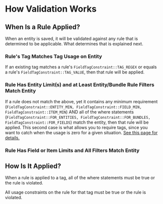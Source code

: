 <!--
id: overview
tags: ''
-->

# How Validation Works

## When Is a Rule Applied?

When an entity is saved, it will be validated against any rule that is determined to be applicable. What determines that is explained next.

### Rule's Tag Matches Tag Usage on Entity

If an existing tag matches a rule's `FieldTagConstraint::TAG_REGEX` or equals a rule's `FieldTagConstraint::TAG_VALUE`, then that rule will be applied.

### Rule Has Entity Limit(s) and at Least Entity/Bundle Rule Filters Match Entity

If a rule does not match the above, yet it contains any minimum requirement (`FieldTagConstraint::ENTITY_MIN, FieldTagConstraint::FIELD_MIN, FieldTagConstraint::ITEM_MIN`) AND all of the where statements (`FieldTagConstraint::FOR_ENTITIES, FieldTagConstraint::FOR_BUNDLES, FieldTagConstraint::FOR_FIELDS`) match the entity, then that rule will be applied. This second case is what allows you to require tags, since you want to catch when the usage is zero for a given situation. [See this page for details.](@required_tags)

### Rule Has Field or Item Limits and All Filters Match Entity

## How Is It Applied?

When a rule is applied to a tag, all of the where statements must be true or the rule is violated.

All usage constraints on the rule for that tag must be true or the rule is violated.
